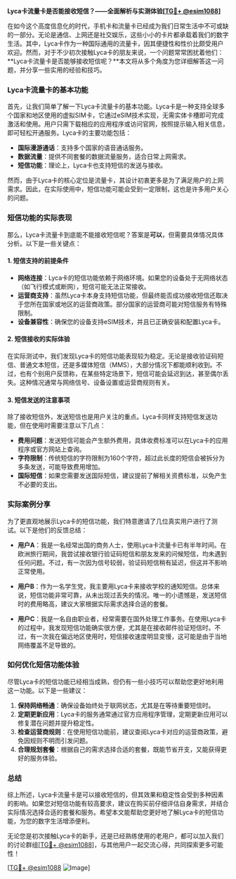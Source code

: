 **Lyca卡流量卡是否能接收短信？——全面解析与实测体验[[TG💪+ @esim1088](https://t.me/s/esim1088)]**

在如今这个高度信息化的时代，手机卡和流量卡已经成为我们日常生活中不可或缺的一部分。无论是通信、上网还是社交娱乐，这些小小的卡片都承载着我们的数字生活。其中，Lyca卡作为一种国际通用的流量卡，因其便捷性和性价比颇受用户欢迎。然而，对于不少初次接触Lyca卡的朋友来说，一个问题常常困扰着他们：**Lyca卡流量卡是否能够接收短信呢？**本文将从多个角度为您详细解答这一问题，并分享一些实用的经验和技巧。

### Lyca卡流量卡的基本功能

首先，让我们简单了解一下Lyca卡流量卡的基本功能。Lyca卡是一种支持全球多个国家和地区使用的虚拟SIM卡，它通过eSIM技术实现，无需实体卡槽即可完成激活和使用。用户只需下载相应的应用程序或访问官网，按照提示输入相关信息，即可轻松开通服务。Lyca卡的主要功能包括：

- **国际漫游通话**：支持多个国家的语音通话服务。
- **数据流量**：提供不同套餐的数据流量服务，适合日常上网需求。
- **短信功能**：理论上，Lyca卡也支持短信的发送与接收。

然而，由于Lyca卡的核心定位是流量卡，其设计初衷更多是为了满足用户的上网需求。因此，在实际使用中，短信功能可能会受到一定限制，这也是许多用户关心的问题。

### 短信功能的实际表现

那么，Lyca卡流量卡到底能不能接收短信呢？答案是**可以**，但需要具体情况具体分析。以下是一些关键点：

#### 1. **短信支持的前提条件**
   - **网络连接**：Lyca卡的短信功能依赖于网络环境。如果您的设备处于无网络状态（如飞行模式或断网），短信可能无法正常接收。
   - **运营商支持**：虽然Lyca卡本身支持短信功能，但最终能否成功接收短信还取决于您所在国家或地区的运营商政策。部分国家的运营商可能对短信服务有特殊限制。
   - **设备兼容性**：确保您的设备支持eSIM技术，并且已正确安装和配置Lyca卡。

#### 2. **短信接收的实际体验**
   在实际测试中，我们发现Lyca卡的短信功能表现较为稳定。无论是接收验证码短信、普通文本短信，还是多媒体短信（MMS），大部分情况下都能顺利收到。不过，也有个别用户反馈称，在某些特定场景下，短信可能会延迟到达，甚至偶尔丢失。这种情况通常与网络信号、设备设置或运营商规则有关。

#### 3. **短信发送的注意事项**
   除了接收短信外，发送短信也是用户关注的重点。Lyca卡同样支持短信发送功能，但在使用时需要注意以下几点：
   - **费用问题**：发送短信可能会产生额外费用，具体收费标准可以在Lyca卡的应用程序或官方网站上查询。
   - **字符限制**：传统短信的字符限制为160个字符，超过此长度的短信会被拆分为多条发送，可能导致费用增加。
   - **国际短信**：如果您需要发送国际短信，建议提前了解相关资费标准，以免产生不必要的支出。

### 实际案例分享

为了更直观地展示Lyca卡的短信功能，我们特意邀请了几位真实用户进行了测试。以下是他们的反馈总结：

- **用户A**：我是一名经常出国的商务人士，使用Lyca卡流量卡已有半年时间。在欧洲旅行期间，我尝试接收银行验证码短信和朋友发来的问候短信，均未遇到任何问题。不过，有一次因为信号较弱，验证码短信稍有延迟，但这并不影响正常使用。
  
- **用户B**：作为一名学生党，我主要用Lyca卡来接收学校的通知短信。总体来说，短信功能非常可靠，从未出现过丢失的情况。唯一的小遗憾是，发送短信时的费用略高，建议大家根据实际需求选择合适的套餐。

- **用户C**：我是一名自由职业者，经常需要在国外处理工作事务。在使用Lyca卡的过程中，我发现短信功能确实很方便，尤其是在接收邮件验证短信时。不过，有一次我在偏远地区使用时，短信接收速度明显变慢，这可能是由于当地网络覆盖不足导致的。

### 如何优化短信功能体验

尽管Lyca卡的短信功能已经相当成熟，但仍有一些小技巧可以帮助您更好地利用这一功能。以下是一些建议：

1. **保持网络畅通**：确保设备始终处于联网状态，尤其是在等待重要短信时。
2. **定期更新应用**：Lyca卡的服务通常通过官方应用程序管理，定期更新应用可以修复潜在问题并提升稳定性。
3. **检查运营商规则**：在使用短信功能前，建议查阅Lyca卡对应的运营商政策，避免因规则不明而引发问题。
4. **合理规划套餐**：根据自己的需求选择合适的套餐，既能节省开支，又能获得更好的服务体验。

### 总结

综上所述，Lyca卡流量卡是可以接收短信的，但其效果和稳定性会受到多种因素的影响。如果您对短信功能有较高要求，建议在购买前仔细评估自身需求，并结合实际情况选择合适的套餐和服务。希望本文能帮助您更好地了解Lyca卡的短信功能，为您的数字生活增添便利。

无论您是初次接触Lyca卡的新手，还是已经熟练使用的老用户，都可以加入我们的讨论群组[[TG💪+ @esim1088](https://t.me/s/esim1088)]，与其他用户一起交流心得，共同探索更多可能性！

[[TG💪+ @esim1088](https://t.me/s/esim1088) ![Image](https://i.postimg.cc/4NQfJmqS/Snipaste-2025-05-13-00-14-12.png)]